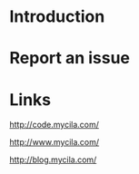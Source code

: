 

# Introduction #

# Report an issue #

# Links #

http://code.mycila.com/

http://www.mycila.com/

http://blog.mycila.com/